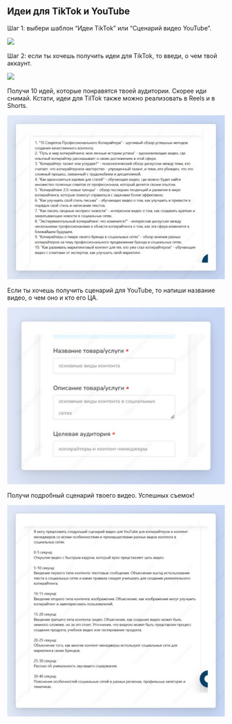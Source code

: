 ﻿## Идеи для TikTok и YouTube

Шаг 1: выбери шаблон “Идеи TikTok” или “Сценарий видео YouTube”.

![](../_media/Aspose.Words.b3890fd8-f8e5-4425-8ccc-acae17986637.109.png)

Шаг 2: если ты хочешь получить идеи для TikTok, то введи, о чем твой аккаунт.

![](../_media/Aspose.Words.b3890fd8-f8e5-4425-8ccc-acae17986637.110.png)

Получи 10 идей, которые понравятся твоей аудитории. Скорее иди снимай. Кстати, идеи для TilTok также можно реализовать в Reels и в Shorts.

![](../_media/Aspose.Words.b3890fd8-f8e5-4425-8ccc-acae17986637.111.jpeg)

Если ты хочешь получить сценарий для YouTube, то напиши название видео, о чем оно и кто его ЦА.

![](../_media/Aspose.Words.b3890fd8-f8e5-4425-8ccc-acae17986637.112.jpeg)

Получи подробный сценарий твоего видео. Успешных съемок!

![](../_media/Aspose.Words.b3890fd8-f8e5-4425-8ccc-acae17986637.113.jpeg)